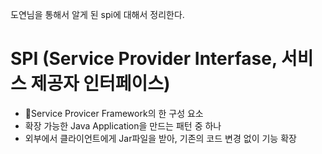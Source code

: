 도연님을 통해서 알게 된 spi에 대해서 정리한다. 

# SPI (Service Provider Interfase, 서비스 제공자 인터페이스)
- Service Provicer Framework의 한 구성 요소
- 확장 가능한 Java Application을 만드는 패턴 중 하나
- 외부에서 클라이언트에게 Jar파일을 받아, 기존의 코드 변경 없이 기능 확장
